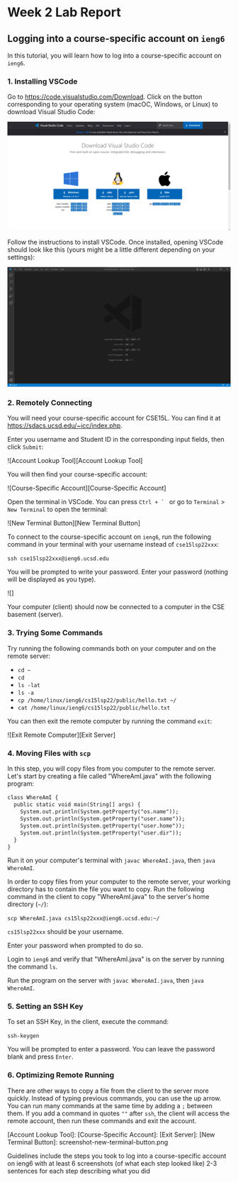 # Week 2 Lab Report

## Logging into a course-specific account on `ieng6`

In this tutorial, you will learn how to log into a course-specific account on `ieng6`.

### 1. Installing VSCode

Go to https://code.visualstudio.com/Download. Click on the button corresponding to your operating system (macOC, Windows, or Linux) to download Visual Studio Code: 

![VSCode Download Webpage][VSCode Download Webpage]

Follow the instructions to install VSCode. Once installed, opening VSCode should look like this (yours might be a little different depending on your settings): 

![VSCode Screenshot][VSCode Screenshot]

### 2. Remotely Connecting

You will need your course-specific account for CSE15L. You can find it at https://sdacs.ucsd.edu/~icc/index.php. 

Enter you username and Student ID in the corresponding input fields, then click `Submit`: 

![Account Lookup Tool][Account Lookup Tool]

You will then find your course-specific account: 

![Course-Specific Account][Course-Specific Account]

Open the terminal in VSCode. You can press ``Ctrl + ` `` or go to `Terminal` > `New Terminal` to open the terminal: 

![New Terminal Button][New Terminal Button]

To connect to the course-specific account on `ieng6`, run the following command in your terminal with your username instead of `cse15lsp22xxx`: 

`ssh cse15lsp22xxx@ieng6.ucsd.edu`

You will be prompted to write your password. Enter your password (nothing will be displayed as you type).

![]

Your computer (client) should now be connected to a computer in the CSE basement (server).

### 3. Trying Some Commands

Try running the following commands both on your computer and on the remote server: 
* `cd ~`
* `cd`
* `ls -lat`
* `ls -a`
* `cp /home/linux/ieng6/cs15lsp22/public/hello.txt ~/`
* `cat /home/linux/ieng6/cs15lsp22/public/hello.txt`

You can then exit the remote computer by running the command `exit`: 

![Exit Remote Computer][Exit Server]

### 4. Moving Files with `scp`

In this step, you will copy files from you computer to the remote server. Let's start by creating a file called "WhereAmI.java" with the following program: 
```
class WhereAmI {
  public static void main(String[] args) {
    System.out.println(System.getProperty("os.name"));
    System.out.println(System.getProperty("user.name"));
    System.out.println(System.getProperty("user.home"));
    System.out.println(System.getProperty("user.dir"));
  }
}
```

Run it on your computer's terminal with `javac WhereAmI.java`, then `java WhereAmI`.

In order to copy files from your computer to the remote server, your working directory has to contain the file you want to copy. 
Run the following command in the client to copy "WhereAmI.java" to the server's home directory (`~/`): 

`scp WhereAmI.java cs15lsp22xxx@ieng6.ucsd.edu:~/`

`cs15lsp22xxx` should be your username.

Enter your password when prompted to do so.

Login to `ieng6` and verify that "WhereAmI.java" is on the server by running the command `ls`.

Run the program on the server with `javac WhereAmI.java`, then `java WhereAmI`.

### 5. Setting an SSH Key

To set an SSH Key, in the client, execute the command: 

`ssh-keygen`

You will be prompted to enter a password. You can leave the password blank and press `Enter`.

### 6. Optimizing Remote Running

There are other ways to copy a file from the client to the server more quickly. 
Instead of typing previous commands, you can use the up arrow. 
You can run many commands at the same time by adding a `;` between them. 
If you add a command in quotes `""` after `ssh`, the client will access the remote account, then run these commands and exit the account.

[VSCode Download Webpage]: screenshot-installing-vscode-webpage.png
[VSCode Screenshot]: screenshot-vscode.png
[Account Lookup Tool]: 
[Course-Specific Account]: 
[Exit Server]: 
[New Terminal Button]: screenshot-new-terminal-button.png

Guidelines
include the steps you took to log into a course-specific account on ieng6 
with at least 6 screenshots (of what each step looked like)
2-3 sentences for each step describing what you did
